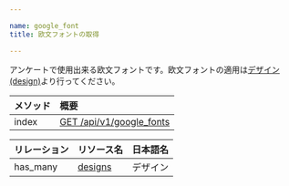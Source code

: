 ```yaml
---

name: google_font
title: 欧文フォントの取得

---
```


アンケートで使用出来る欧文フォントです。欧文フォントの適用は[デザイン(design)](#design)より行ってください。

|メソッド|概要|
|:---|:---|
|index|[GET /api/v1/google_fonts](#google_font_index)|

|リレーション|リソース名|日本語名|
|:---|:---|:---|
|has_many|[designs](#design)|デザイン|

